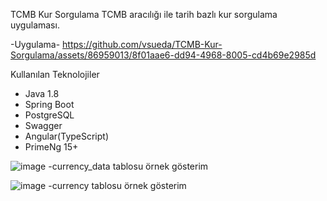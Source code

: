 TCMB Kur Sorgulama
TCMB aracılığı ile tarih bazlı kur sorgulama uygulaması.

-Uygulama-
https://github.com/vsueda/TCMB-Kur-Sorgulama/assets/86959013/8f01aae6-dd94-4968-8005-cd4b69e2985d

Kullanılan Teknolojiler
- Java 1.8
- Spring Boot
- PostgreSQL
- Swagger
- Angular(TypeScript)
- PrimeNg 15+

![image](https://github.com/vsueda/TCMB-Kur-Sorgulama/assets/86959013/947d0e34-d128-473d-a45b-717194a9cae7)
-currency_data tablosu örnek gösterim

![image](https://github.com/vsueda/TCMB-Kur-Sorgulama/assets/86959013/2240635a-3ff0-4f8f-b403-6a7accc46388)
-currency tablosu örnek gösterim

